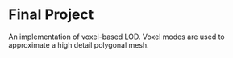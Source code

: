 # Final Project

An implementation of voxel-based LOD. Voxel modes are used to approximate a high detail polygonal mesh.
